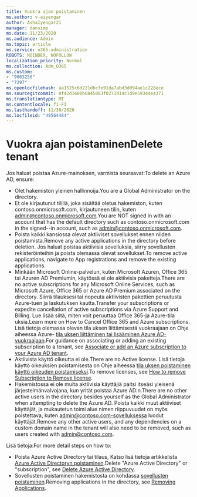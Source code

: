 ```yaml
---
title: Vuokra ajan poistaminen
ms.author: v-aiyengar
author: AshaIyengar21
manager: dansimp
ms.date: 11/23/2020
ms.audience: Admin
ms.topic: article
ms.service: o365-administration
ROBOTS: NOINDEX, NOFOLLOW
localization_priority: Normal
ms.collection: Adm_O365
ms.custom:
- "9003256"
- "7297"
ms.openlocfilehash: aa1525c6d221dbcfe91da7abd3d094ae1c228ece
ms.sourcegitcommit: 0f42d1600b6845083f0273d14c1d9e59344e4371
ms.translationtype: MT
ms.contentlocale: fi-FI
ms.lasthandoff: 11/30/2020
ms.locfileid: "49564484"
---
```

# <a name="delete-tenant"></a><span data-ttu-id="9b4cd-102">Vuokra ajan poistaminen</span><span class="sxs-lookup"><span data-stu-id="9b4cd-102">Delete tenant</span></span>

<span data-ttu-id="9b4cd-103">Jos haluat poistaa Azure-mainoksen, varmista seuraavat:</span><span class="sxs-lookup"><span data-stu-id="9b4cd-103">To delete an Azure AD, ensure:</span></span>
- <span data-ttu-id="9b4cd-104">Olet hakemiston yleinen hallinnoija.</span><span class="sxs-lookup"><span data-stu-id="9b4cd-104">You are a Global Administrator on the directory.</span></span>
- <span data-ttu-id="9b4cd-105">Et ole kirjautunut tilillä, joka sisältää oletus hakemiston, kuten contoso.onmicrosoft.com, kirjautuneen tilin, kuten admin@contoso.onmicrosoft.com.</span><span class="sxs-lookup"><span data-stu-id="9b4cd-105">You are NOT signed in with an account that has the default directory such as contoso.onmicrosoft.com in the signed--in account, such as admin@contoso.onmicrosoft.com.</span></span>
- <span data-ttu-id="9b4cd-106">Poista kaikki kansiossa olevat aktiiviset sovellukset ennen niiden poistamista.</span><span class="sxs-lookup"><span data-stu-id="9b4cd-106">Remove any active applications in the directory before deletion.</span></span> <span data-ttu-id="9b4cd-107">Jos haluat poistaa aktiivisia sovelluksia, siirry sovellusten rekisteröinteihin ja poista olemassa olevat sovellukset.</span><span class="sxs-lookup"><span data-stu-id="9b4cd-107">To remove active applications, navigate to App registrations and remove the existing applications.</span></span>
- <span data-ttu-id="9b4cd-108">Minkään Microsoft Online-palvelun, kuten Microsoft Azuren, Office 365 tai Azuren AD Premiumin, käytössä ei ole aktiivisia paketteja.</span><span class="sxs-lookup"><span data-stu-id="9b4cd-108">There are no active subscriptions for any Microsoft Online Services, such as Microsoft Azure, Office 365 or Azure AD Premium associated on the directory.</span></span> <span data-ttu-id="9b4cd-109">Siirrä tilauksesi tai nopeuta aktiivisten pakettien peruutusta Azure-tuen ja laskutuksen kautta.</span><span class="sxs-lookup"><span data-stu-id="9b4cd-109">Transfer your subscriptions or expedite cancellation of active subscriptions via Azure Support and Billing.</span></span> <span data-ttu-id="9b4cd-110">Lue lisää siitä, miten voit peruuttaa Office 365-ja Azure-tila uksia.</span><span class="sxs-lookup"><span data-stu-id="9b4cd-110">Learn more on How to Cancel Office 365 and Azure subscriptions.</span></span> <span data-ttu-id="9b4cd-111">Lisä tietoja olemassa olevan tila uksen liittämisestä vuokraajaan on Ohje aiheessa Azure- [tila uksen liittäminen tai lisääminen Azure AD-vuokraajaan](https://docs.microsoft.com/azure/active-directory/fundamentals/active-directory-how-subscriptions-associated-directory).</span><span class="sxs-lookup"><span data-stu-id="9b4cd-111">For guidance on associating or adding an existing subscription to a tenant, see [Associate or add an Azure subscription to your Azure AD tenant](https://docs.microsoft.com/azure/active-directory/fundamentals/active-directory-how-subscriptions-associated-directory).</span></span>
- <span data-ttu-id="9b4cd-112">Aktiivista käyttö oikeutta ei ole.</span><span class="sxs-lookup"><span data-stu-id="9b4cd-112">There are no Active license.</span></span> <span data-ttu-id="9b4cd-113">Lisä tietoja käyttö oikeuksien poistamisesta on Ohje aiheessa [tila uksen poistaminen käyttö oikeuden poistamiseksi](https://docs.microsoft.com/azure/active-directory/enterprise-users/directory-delete-howto#delete-a-subscription).</span><span class="sxs-lookup"><span data-stu-id="9b4cd-113">To remove licenses, see [How to remove Subscription to Remove license](https://docs.microsoft.com/azure/active-directory/enterprise-users/directory-delete-howto#delete-a-subscription).</span></span>
- <span data-ttu-id="9b4cd-114">Hakemistossa ei ole muita aktiivisia käyttäjiä paitsi itseäsi yleisenä järjestelmänvalvojana, kun yrität poistaa Azure AD:n.</span><span class="sxs-lookup"><span data-stu-id="9b4cd-114">There are no other active users in the directory besides yourself as the Global Administrator when attempting to delete the Azure AD.</span></span> <span data-ttu-id="9b4cd-115">Poista kaikki muut aktiiviset käyttäjät, ja mukautetun toimi alue nimen riippuvuudet on myös poistettava, kuten admin@contoso.com-sovelluksessa luodut käyttäjät.</span><span class="sxs-lookup"><span data-stu-id="9b4cd-115">Remove any other active users, and any dependencies on a custom domain name in the tenant will also need to be removed, such as users created with admin@contoso.com.</span></span>

<span data-ttu-id="9b4cd-116">Lisä tietoja:</span><span class="sxs-lookup"><span data-stu-id="9b4cd-116">For more detail steps on how to:</span></span>
- <span data-ttu-id="9b4cd-117">Poista Azure Active Directory tai tilaus, Katso lisä tietoja artikkelista [Azure Active Directoryn poistaminen](https://docs.microsoft.com/azure/active-directory/users-groups-roles/directory-delete-howto).</span><span class="sxs-lookup"><span data-stu-id="9b4cd-117">Delete "Azure Active Directory" or "subscription",  see [Delete Azure Active Directory](https://docs.microsoft.com/azure/active-directory/users-groups-roles/directory-delete-howto).</span></span>
- <span data-ttu-id="9b4cd-118">Sovellusten poistaminen hakemistosta on kohdassa [sovellusten poistaminen](https://docs.microsoft.com/azure/active-directory/develop/quickstart-remove-app).</span><span class="sxs-lookup"><span data-stu-id="9b4cd-118">Removing applications in the directory, see [Removing Applications](https://docs.microsoft.com/azure/active-directory/develop/quickstart-remove-app).</span></span> 

